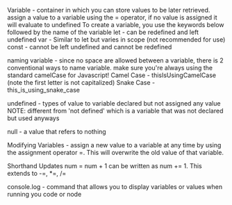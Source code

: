 Variable -  container in which you can store values to be later retrieved. assign a value to a variable using the = operator, if no value is assigned it will evaluate to undefined
    To create a variable, you use the keywords below followed by the name of the variable
        let - can be redefined and left undefined
        var - Similar to let but varies in scope (not recommended for use) 
        const - cannot be left undefined and cannot be redefined

naming variable - since no space are allowed between a variable, there is 2 conventional ways to name variable. make sure you're always using the standard camelCase for Javascript!
    Camel Case - thisIsUsingCamelCase (note the first letter is not capitalized)
    Snake Case - this_is_using_snake_case

undefined - types of value to variable declared but not assigned any value
    NOTE: different from 'not defined' which is a variable that was not declared but used anyways

null - a value that refers to nothing

Modifying Variables - assign a new value to a variable at any time by using the assignment operator =. This will overwrite the old value of that variable. 

Shorthand Updates
    num = num + 1 can be written as num += 1. This extends to -=, *=, /=

console.log - command that allows you to display variables or values when running you code or node